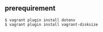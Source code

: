 prerequirement
----

```
$ vagrant plugin install dotenv
$ vagrant plugin install vagrant-disksize
```